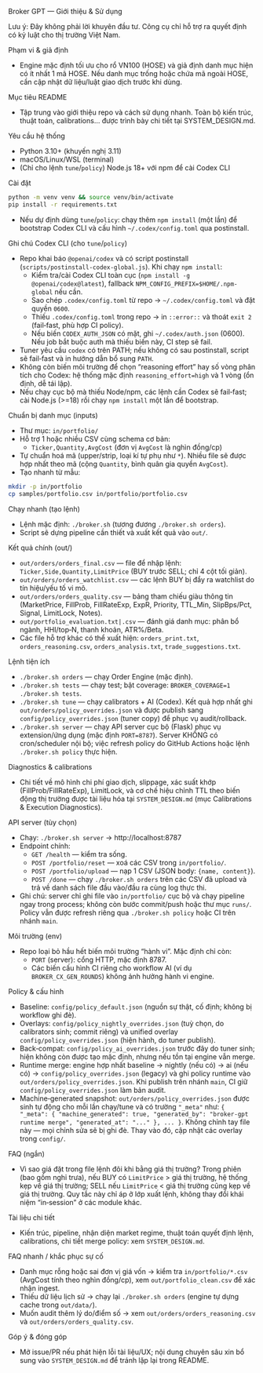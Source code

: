 Broker GPT — Giới thiệu & Sử dụng

Lưu ý: Đây không phải lời khuyên đầu tư. Công cụ chỉ hỗ trợ ra quyết định có kỷ luật cho thị trường Việt Nam.

Phạm vi & giả định
- Engine mặc định tối ưu cho rổ VN100 (HOSE) và giả định danh mục hiện có ít nhất 1 mã HOSE. Nếu danh mục trống hoặc chứa mã ngoài HOSE, cần cập nhật dữ liệu/luật giao dịch trước khi dùng.

Mục tiêu README
- Tập trung vào giới thiệu repo và cách sử dụng nhanh. Toàn bộ kiến trúc, thuật toán, calibrations… được trình bày chi tiết tại SYSTEM_DESIGN.md.

Yêu cầu hệ thống
- Python 3.10+ (khuyến nghị 3.11)
- macOS/Linux/WSL (terminal)
- (Chỉ cho lệnh `tune`/`policy`) Node.js 18+ với npm để cài Codex CLI

Cài đặt
```bash
python -m venv venv && source venv/bin/activate
pip install -r requirements.txt
```

- Nếu dự định dùng `tune`/`policy`: chạy thêm `npm install` (một lần) để bootstrap Codex CLI và cấu hình `~/.codex/config.toml` qua postinstall.

Ghi chú Codex CLI (cho `tune`/`policy`)
- Repo khai báo `@openai/codex` và có script postinstall (`scripts/postinstall-codex-global.js`). Khi chạy `npm install`:
  - Kiểm tra/cài Codex CLI toàn cục (`npm install -g @openai/codex@latest`), fallback `NPM_CONFIG_PREFIX=$HOME/.npm-global` nếu cần.
  - Sao chép `.codex/config.toml` từ repo → `~/.codex/config.toml` và đặt quyền `0600`.
  - Thiếu `.codex/config.toml` trong repo → in `::error::` và thoát `exit 2` (fail‑fast, phù hợp CI policy).
  - Nếu biến `CODEX_AUTH_JSON` có mặt, ghi `~/.codex/auth.json` (0600). Nếu job bắt buộc auth mà thiếu biến này, CI step sẽ fail.
- Tuner yêu cầu `codex` có trên PATH; nếu không có sau postinstall, script sẽ fail‑fast và in hướng dẫn bổ sung `PATH`.
- Không còn biến môi trường để chọn “reasoning effort” hay số vòng phân tích cho Codex: hệ thống mặc định `reasoning_effort=high` và 1 vòng (ổn định, dễ tái lập).
- Nếu chạy cục bộ mà thiếu Node/npm, các lệnh cần Codex sẽ fail‑fast; cài Node.js (>=18) rồi chạy `npm install` một lần để bootstrap.

Chuẩn bị danh mục (inputs)
- Thư mục: `in/portfolio/`
- Hỗ trợ 1 hoặc nhiều CSV cùng schema cơ bản:
  - `Ticker,Quantity,AvgCost` (đơn vị `AvgCost` là nghìn đồng/cp)
- Tự chuẩn hoá mã (upper/strip, loại kí tự phụ như `*`). Nhiều file sẽ được hợp nhất theo mã (cộng `Quantity`, bình quân gia quyền `AvgCost`).
- Tạo nhanh từ mẫu:
```bash
mkdir -p in/portfolio
cp samples/portfolio.csv in/portfolio/portfolio.csv
```

Chạy nhanh (tạo lệnh)
- Lệnh mặc định: `./broker.sh` (tương đương `./broker.sh orders`).
- Script sẽ dựng pipeline cần thiết và xuất kết quả vào `out/`.

Kết quả chính (out/)
- `out/orders/orders_final.csv` — file để nhập lệnh: `Ticker,Side,Quantity,LimitPrice` (BUY trước SELL; chỉ 4 cột tối giản).
- `out/orders/orders_watchlist.csv` — các lệnh BUY bị đẩy ra watchlist do tín hiệu/yếu tố vi mô.
- `out/orders/orders_quality.csv` — bảng tham chiếu giàu thông tin (MarketPrice, FillProb, FillRateExp, ExpR, Priority, TTL_Min, SlipBps/Pct, Signal, LimitLock, Notes).
- `out/portfolio_evaluation.txt|.csv` — đánh giá danh mục: phân bổ ngành, HHI/top‑N, thanh khoản, ATR%/Beta.
- Các file hỗ trợ khác có thể xuất hiện: `orders_print.txt`, `orders_reasoning.csv`, `orders_analysis.txt`, `trade_suggestions.txt`.

Lệnh tiện ích
- `./broker.sh orders` — chạy Order Engine (mặc định).
- `./broker.sh tests` — chạy test; bật coverage: `BROKER_COVERAGE=1 ./broker.sh tests`.
- `./broker.sh tune` — chạy calibrators + AI (Codex). Kết quả hợp nhất ghi `out/orders/policy_overrides.json` và được publish sang `config/policy_overrides.json` (tuner copy) để phục vụ audit/rollback.
- `./broker.sh server` — chạy API server cục bộ (Flask) phục vụ extension/ứng dụng (mặc định `PORT=8787`). Server KHÔNG có cron/scheduler nội bộ; việc refresh policy do GitHub Actions hoặc lệnh `./broker.sh policy` thực hiện.

  

Diagnostics & calibrations
- Chi tiết về mô hình chi phí giao dịch, slippage, xác suất khớp (FillProb/FillRateExp), LimitLock, và cơ chế hiệu chỉnh TTL theo biến động thị trường được tài liệu hóa tại `SYSTEM_DESIGN.md` (mục Calibrations & Execution Diagnostics).

API server (tùy chọn)
- Chạy: `./broker.sh server` → http://localhost:8787
- Endpoint chính:
  - `GET /health` — kiểm tra sống.
  - `POST /portfolio/reset` — xoá các CSV trong `in/portfolio/`.
  - `POST /portfolio/upload` — nạp 1 CSV (JSON body: `{name, content}`).
  - `POST /done` — chạy `./broker.sh orders` trên các CSV đã upload và trả về danh sách file đầu vào/đầu ra cùng log thực thi.
- Ghi chú: server chỉ ghi file vào `in/portfolio/` cục bộ và chạy pipeline ngay trong process; không còn bước commit/push hoặc thư mục `runs/`. Policy vẫn được refresh riêng qua `./broker.sh policy` hoặc CI trên nhánh `main`.

Môi trường (env)
- Repo loại bỏ hầu hết biến môi trường “hành vi”. Mặc định chỉ còn:
  - `PORT` (server): cổng HTTP, mặc định 8787.
  - Các biến cấu hình CI riêng cho workflow AI (ví dụ `BROKER_CX_GEN_ROUNDS`) không ảnh hưởng hành vi engine.

Policy & cấu hình
- Baseline: `config/policy_default.json` (nguồn sự thật, cố định; không bị workflow ghi đè).
- Overlays: `config/policy_nightly_overrides.json` (tuỳ chọn, do calibrators sinh; commit riêng) và unified overlay `config/policy_overrides.json` (hiện hành, do tuner publish).
- Back‑compat: `config/policy_ai_overrides.json` trước đây do tuner sinh; hiện không còn được tạo mặc định, nhưng nếu tồn tại engine vẫn merge.
- Runtime merge: engine hợp nhất baseline → nightly (nếu có) → ai (nếu có) → `config/policy_overrides.json` (legacy) và ghi policy runtime vào `out/orders/policy_overrides.json`. Khi publish trên nhánh `main`, CI giữ `config/policy_overrides.json` làm bản audit.
 - Machine‑generated snapshot: `out/orders/policy_overrides.json` được sinh tự động cho mỗi lần chạy/tune và có trường `"_meta"` như:
   `{ "_meta": { "machine_generated": true, "generated_by": "broker-gpt runtime merge", "generated_at": "..." }, ... }`.
  Không chỉnh tay file này — mọi chỉnh sửa sẽ bị ghi đè. Thay vào đó, cập nhật các overlay trong `config/`.

FAQ (ngắn)
- Vì sao giá đặt trong file lệnh đôi khi bằng giá thị trường? Trong phiên (bao gồm nghỉ trưa), nếu BUY có `LimitPrice` > giá thị trường, hệ thống kẹp về giá thị trường; SELL nếu `LimitPrice` < giá thị trường cũng kẹp về giá thị trường. Quy tắc này chỉ áp ở lớp xuất lệnh, không thay đổi khái niệm “in‑session” ở các module khác.

Tài liệu chi tiết
- Kiến trúc, pipeline, nhận diện market regime, thuật toán quyết định lệnh, calibrations, chi tiết merge policy: xem `SYSTEM_DESIGN.md`.

FAQ nhanh / khắc phục sự cố
- Danh mục rỗng hoặc sai đơn vị giá vốn → kiểm tra `in/portfolio/*.csv` (AvgCost tính theo nghìn đồng/cp), xem `out/portfolio_clean.csv` để xác nhận ingest.
- Thiếu dữ liệu lịch sử → chạy lại `./broker.sh orders` (engine tự dựng cache trong `out/data/`).
- Muốn audit thêm lý do/điểm số → xem `out/orders/orders_reasoning.csv` và `out/orders/orders_quality.csv`.

Góp ý & đóng góp
- Mở issue/PR nếu phát hiện lỗi tài liệu/UX; nội dung chuyên sâu xin bổ sung vào `SYSTEM_DESIGN.md` để tránh lặp lại trong README.
